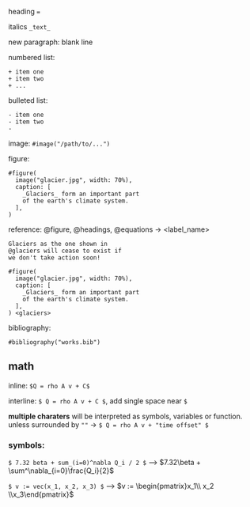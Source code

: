 heading `=`

italics `_text_`

new paragraph: blank line

numbered list:

```typst
+ item one
+ item two
+ ...
```

bulleted list:
```typst
- item one
- item two
- 
```

image: `#image("/path/to/...")`

figure:
```typst
#figure(
  image("glacier.jpg", width: 70%),
  caption: [
    _Glaciers_ form an important part
    of the earth's climate system.
  ],
)
```

reference: @figure, @headings, @equations -> <label_name>
```typst
Glaciers as the one shown in
@glaciers will cease to exist if
we don't take action soon!

#figure(
  image("glacier.jpg", width: 70%),
  caption: [
    _Glaciers_ form an important part
    of the earth's climate system.
  ],
) <glaciers>
```

bibliography:
```typst
#bibliography("works.bib")
```

## math

inline: `$Q = rho A v + C$`

interline: `$ Q = rho A v + C $`, add single space near `$`

**multiple charaters** will be interpreted as symbols, variables or function. unless surrounded by `""` -> `$ Q = rho A v + "time offset" $`

### symbols:

`$ 7.32 beta + sum_(i=0)^nabla Q_i / 2 $` --> $7.32\beta + \sum^\nabla_{i=0}\frac{Q_i}{2}$

`$ v := vec(x_1, x_2, x_3) $` --> $v := \begin{pmatrix}x_1\\ x_2 \\x_3\end{pmatrix}$